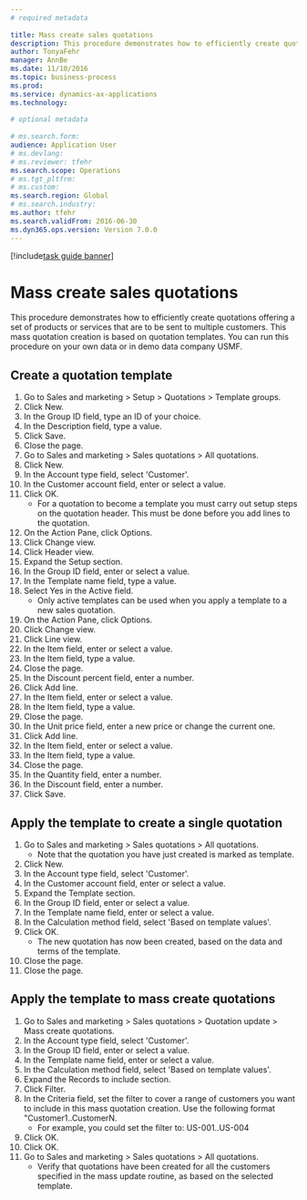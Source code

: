 ```yaml
--- 
# required metadata 
 
title: Mass create sales quotations
description: This procedure demonstrates how to efficiently create quotations offering a set of products or services that are to be sent to multiple customers. 
author: TonyaFehr 
manager: AnnBe 
ms.date: 11/10/2016
ms.topic: business-process 
ms.prod:  
ms.service: dynamics-ax-applications 
ms.technology:  
 
# optional metadata 
 
# ms.search.form:   
audience: Application User 
# ms.devlang:  
# ms.reviewer: tfehr 
ms.search.scope: Operations 
# ms.tgt_pltfrm:  
# ms.custom:  
ms.search.region: Global
# ms.search.industry: 
ms.author: tfehr 
ms.search.validFrom: 2016-06-30 
ms.dyn365.ops.version: Version 7.0.0 
---
```


[!include[task guide banner](.../includes/task-guide-banner.md)]

# Mass create sales quotations

This procedure demonstrates how to efficiently create quotations offering a set of products or services that are to be sent to multiple customers. This mass quotation creation is based on quotation templates. You can run this procedure on your own data or in demo data company USMF.


## Create a quotation template
1. Go to Sales and marketing > Setup > Quotations > Template groups.
2. Click New.
3. In the Group ID field, type an ID of your choice.
4. In the Description field, type a value.
5. Click Save.
6. Close the page.
7. Go to Sales and marketing > Sales quotations > All quotations.
8. Click New.
9. In the Account type field, select 'Customer'.
10. In the Customer account field, enter or select a value.
11. Click OK.
    * For a quotation to become a template you must carry out  setup steps on the quotation header. This must be done before you add lines to the quotation.   
12. On the Action Pane, click Options.
13. Click Change view.
14. Click Header view.
15. Expand the Setup section.
16. In the Group ID field, enter or select a value.
17. In the Template name field, type a value.
18. Select Yes in the Active field.
    * Only active templates can be used when you apply a template to a new sales quotation.  
19. On the Action Pane, click Options.
20. Click Change view.
21. Click Line view.
22. In the Item field, enter or select a value.
23. In the Item field, type a value.
24. Close the page.
25. In the Discount percent field, enter a number.
26. Click Add line.
27. In the Item field, enter or select a value.
28. In the Item field, type a value.
29. Close the page.
30. In the Unit price field, enter a new price or change the current one.
31. Click Add line.
32. In the Item field, enter or select a value.
33. In the Item field, type a value.
34. Close the page.
35. In the Quantity field, enter a number.
36. In the Discount field, enter a number.
37. Click Save.

## Apply the template to create a single quotation
1. Go to Sales and marketing > Sales quotations > All quotations.
    * Note that the quotation you have just created is marked as template.  
2. Click New.
3. In the Account type field, select 'Customer'.
4. In the Customer account field, enter or select a value.
5. Expand the Template section.
6. In the Group ID field, enter or select a value.
7. In the Template name field, enter or select a value.
8. In the Calculation method field, select 'Based on template values'.
9. Click OK.
    * The new quotation has now been created, based on the data and terms of the template.  
10. Close the page.
11. Close the page.

## Apply the template to mass create quotations
1. Go to Sales and marketing > Sales quotations > Quotation update > Mass create quotations.
2. In the Account type field, select 'Customer'.
3. In the Group ID field, enter or select a value.
4. In the Template name field, enter or select a value.
5. In the Calculation method field, select 'Based on template values'.
6. Expand the Records to include section.
7. Click Filter.
8. In the Criteria field, set the filter to cover a range of customers you want to include in this mass quotation creation. Use the following format "Customer1..CustomerN.
    * For example, you could set the filter to: US-001..US-004  
9. Click OK.
10. Click OK.
11. Go to Sales and marketing > Sales quotations > All quotations.
    * Verify that quotations have been created for all the customers specified in the mass update routine, as based on the selected template.  

